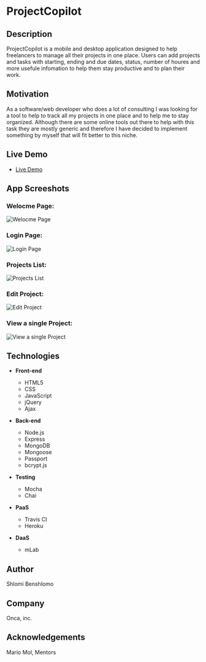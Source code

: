 # ProjectCopilot

## Description
ProjectCopilot is a mobile and desktop application designed to help freelancers to manage all their projects in one place.
Users can add projects and tasks with starting, ending and due dates, status, number of houres and more usefule infomation to help them stay productive and to plan their work.

## Motivation
As a software/web developer who does a lot of consulting I was looking for a tool to help to track all my projects in one place and to help me to stay organized. Although there are some online tools out there to help with this task they are mostly generic and therefore I have decided to implement something by myself that will fit better to this niche.

## Live Demo
- [Live Demo](https://project-copilot.herokuapp.com/)

## App Screeshots

### Welocme Page:
![Welocme Page]()

### Login Page:
![Login Page]()

### Projects List:
![Projects List]()

### Edit Project:
![Edit Project]()

### View a single Project:
![View a single Project]()

## Technologies

- **Front-end**

  - HTML5
  - CSS
  - JavaScript
  - jQuery
  - Ajax

- **Back-end**

  - Node.js
  - Express
  - MongoDB
  - Mongoose
  - Passport
  - bcrypt.js

- **Testing**

  - Mocha
  - Chai

- **PaaS**

  - Travis CI
  - Heroku

- **DaaS**

  - mLab

## Author
Shlomi Benshlomo 
## Company
Onca, inc.

## Acknowledgements
Mario Mol, Mentors
